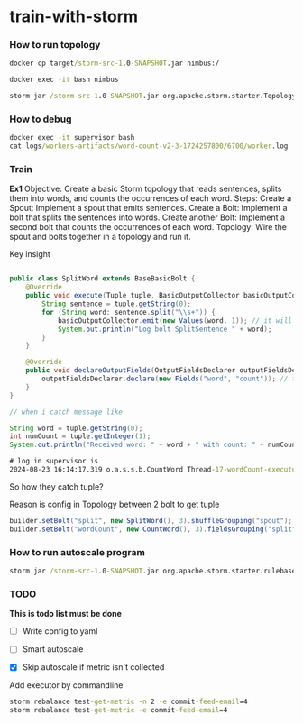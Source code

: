 # train-with-storm


### How to run topology

```cmd
docker cp target/storm-src-1.0-SNAPSHOT.jar nimbus:/

docker exec -it bash nimbus

storm jar /storm-src-1.0-SNAPSHOT.jar org.apache.storm.starter.TopologyClassName

```

### How to debug

```cmd
docker exec -it supervisor bash
cat logs/workers-artifacts/word-count-v2-3-1724257800/6700/worker.log
```


### Train

**Ex1**
Objective: Create a basic Storm topology that reads sentences, splits them into words, and counts the occurrences of each word.
Steps:
Create a Spout: Implement a spout that emits sentences.
Create a Bolt: Implement a bolt that splits the sentences into words.
Create another Bolt: Implement a second bolt that counts the occurrences of each word.
Topology: Wire the spout and bolts together in a topology and run it.


Key insight

```java

public class SplitWord extends BaseBasicBolt {
    @Override
    public void execute(Tuple tuple, BasicOutputCollector basicOutputCollector) {
        String sentence = tuple.getString(0);
        for (String word: sentence.split("\\s+")) {
            basicOutputCollector.emit(new Values(word, 1)); // it will send tuple like(word,1)
            System.out.println("Log bolt SplitSentence " + word);
        }
    }

    @Override
    public void declareOutputFields(OutputFieldsDeclarer outputFieldsDeclarer) {
        outputFieldsDeclarer.declare(new Fields("word", "count")); // this is name field in tuple will be sent (word, count)
    }
}

```


```java
// when i catch message like

String word = tuple.getString(0);
int numCount = tuple.getInteger(1);
System.out.println("Received word: " + word + " with count: " + numCount);
```

```cmd
# log in supervisor is
2024-08-23 16:14:17.319 o.a.s.s.b.CountWord Thread-17-wordCount-executor[13, 13] [INFO] Received word: a with count: 1
```

So how they catch tuple?

Reason is config in Topology between 2 bolt to get tuple

```java
builder.setBolt("split", new SplitWord(), 3).shuffleGrouping("spout");
builder.setBolt("wordCount", new CountWord(), 3).fieldsGrouping("split", new Fields("word"));
```


### How to run autoscale program

```cmd
storm jar /storm-src-1.0-SNAPSHOT.jar org.apache.storm.starter.rulebase.v1.TopologyParser input.txt target.txt
```

### TODO

**This is todo list must be done**

- [ ] Write config to yaml
- [ ] Smart autoscale
- [X] Skip autoscale if metric isn't collected


Add executor by commandline
```cmd
storm rebalance test-get-metric -n 2 -e commit-feed-email=4
storm rebalance test-get-metric -e commit-feed-email=4
```